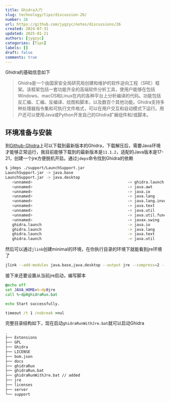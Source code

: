 ```yaml
---
title: Ghidra入门
slug: technology/tips/discussion-26/
number: 26
url: https://github.com/jygzyc/notes/discussions/26
created: 2024-07-31
updated: 2025-01-21
authors: [jygzyc]
categories: [Tips]
labels: []
draft: false
comments: true
---
```


<!-- name: ghidra_base -->

Ghidra的基础信息如下

> Ghidra是一个由国家安全局研究局创建和维护的软件逆向工程（SRE）框架。该框架包括一套功能齐全的高端软件分析工具，使用户能够在包括Windows、macOS和Linux在内的各种平台上分析编译的代码。功能包括反汇编、汇编、反编译、绘图和脚本，以及数百个其他功能。Ghidra支持多种处理器指令集和可执行文件格式，可以在用户交互和自动模式下运行。用户还可以使用Java或Python开发自己的Ghidra扩展组件和/或脚本。

## 环境准备与安装

到[Github-Ghidra](https://github.com/NationalSecurityAgency/ghidra)上可以下载到最新版本的Ghidra，下载解压后，需要Java环境才能够正常运行，我目前能够下载到的最新版本是`11.1.2`，适配的Java版本是17-21，创建一个jre方便脱机开启。通过`jdeps`命令找到Ghidra的依赖

```sh
$ jdeps ./support/LaunchSupport.jar
LaunchSupport.jar -> java.base
LaunchSupport.jar -> java.desktop
   <unnamed>                                          -> ghidra.launch                                      LaunchSupport.jar
   <unnamed>                                          -> java.awt                                           java.desktop
   <unnamed>                                          -> java.io                                            java.base
   <unnamed>                                          -> java.lang                                          java.base
   <unnamed>                                          -> java.lang.invoke                                   java.base
   <unnamed>                                          -> java.text                                          java.base
   <unnamed>                                          -> java.util                                          java.base
   <unnamed>                                          -> java.util.function                                 java.base
   <unnamed>                                          -> javax.swing                                        java.desktop
   ghidra.launch                                      -> java.io                                            java.base
   ghidra.launch                                      -> java.lang                                          java.base
   ghidra.launch                                      -> java.text                                          java.base
   ghidra.launch                                      -> java.util                                          java.base
```

然后可以通过`jlink`创建minimal的环境，在你执行目录的环境下就能看到jre环境了

```sh
jlink --add-modules java.base,java.desktop --output jre --compress=2 --no-header-files --no-man-pages --strip-debug
```

接下来还要设置从当前jre启动，编写脚本

```bat
@echo off
set JAVA_HOME=%~dp0jre
call %~dp0ghidraRun.bat

echo Start successfully.

timeout /t 1 /nobreak >nul
```

完整目录结构如下，现在启动`ghidraRunWithJre.bat`就可以启动Ghidra

```txt
.
├── Extensions
├── GPL
├── Ghidra
├── LICENSE
├── bom.json
├── docs
├── ghidraRun
├── ghidraRun.bat
├── ghidraRunWithJre.bat // added 
├── jre
├── licenses
├── server
└── support
```


